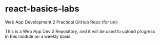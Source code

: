 # react-basics-labs
Web App Development 2 Practical GitHub Repo (for uni)

This is a Web App Dev 2 Repository, and it will be used to upload progress in this module on a weekly basis.